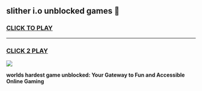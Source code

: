 
## slither i.o unblocked games 👋
<h3>
<a href="https://premium.freeplayer.one?title=slither_i.o_unblocked_games&ref=13F">CLICK TO PLAY</a></h3>
<hr>

<h3>
<a href="https://premium.freeplayer.one?title=slither_i.o_unblocked_games&ref=13F">CLICK 2 PLAY</a>
  
</h3>

<a href="https://premium.freeplayer.one?title=slither_i.o_unblocked_games&ref=12F/"><img src="https://clearcache.store/games.png"></a>


**worlds hardest game unblocked: Your Gateway to Fun and Accessible Online Gaming**

